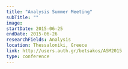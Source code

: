 ```yaml
---
title: "Analysis Summer Meeting"
subTitle: ""
image:
startDate: 2015-06-25
endDate: 2015-06-26
researchFields: Analysis
location: Thessaloniki, Greece
link: http://users.auth.gr/betsakos/ASM2015
type: conference
---
```

